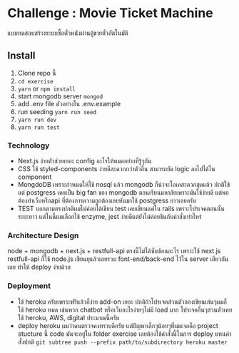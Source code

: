 # Challenge : Movie Ticket Machine
แบบทดสอบสร้างระบบซื้อตั๋วหนังผ่านตู้ขายตั๋วอัตโนมัติ

## Install
1.  Clone repo นี้
2. ```cd exercise```
3. ```yarn``` or ```npm install```
4. start mongodb server ```mongod```
5. add .env file ตัวอย่างใน .env.example
6. run seeding ```yarn run seed```
7. ```yarn run dev```
8. ```yarn run test```


### Technology
   - Next.js ง่ายตัวช่วยเยอะ config อะไรให้หมดอย่างที่รู้ๆกัน
   - CSS ใช้ styled-components ง่ายดีสะดวกกว่าตัวอื่น สามารถยัด logic ลงไปได้ใน component
   - MongdoDB เพราะกำหนดให้ใช้ nosql แล้ว mongodb ก็น่าจะโอเคสะดวกสุดแล้ว ปกติใช้แต่ postgress เคยเป็น big fan ของ mongodb ตอนเรียนมหาลัยเพราะมันใช้ง่ายดี แต่พอต้องทำเว็บหรือapi ที่ต้องการความถูกต้องเลยหันมาใช้ postgress ยาวเลยครับ
   - TEST บอกตามตรงปกติผมไม่ค่อยได้เขียน test เคยเขียนแค่ใน rails เพราะโปรเจคตอนนั้นระยะยาว แต่ในนี้ผมเลือกใช้ enzyme, jest ง่ายดีแต่ยังไม่ค่อยชินกับคำสั่งเท่าไหร่
### Architecture Design
  node + mongodb + next.js + restfull-api ตรงนี้ไม่ได้ซับซ้อนอะไร เพราะใช้ next.js restfull-api ก็ใช้ node.js เขียนยุแล้วเลยรวบ font-end/back-end ไว้ใน server เดียวกันเลย ทำให้ deploy ง่ายด้วย
### Deployment
  - ใช้ heroku ครับเพราะฟรีแล้วก็ง่าย add-on เยอะ ปกติถ้าโปรเจคส่วนตัวลองเขียนเล่นๆผมก็ใช้ heroku หมด เช่นพวก chatbot หรือเว็บอะไรง่ายๆไม่มี load มาก โปรเจคอื่นๆส่วนตัวเคยใช้ heroku, AWS, digital ประมาณนี้ครับ
  - deploy heroku ผมว่าคนตรวจคงทราบดีครับ แต่ปัญหาเล็กๆน้อยๆที่ผมเจอคือ project stucture นี้ code มันจะอยู่ใน folder exercise เลยต้องใช้คำสั่งนี้ในการ deploy แทนคำสั่งปกติ ```git subtree push --prefix path/to/subdirectory heroku master```
  
